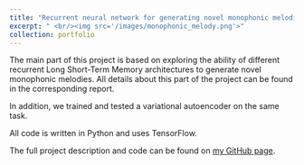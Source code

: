 ```yaml
---
title: "Recurrent neural network for generating novel monophonic melodies."
excerpt: " <br/><img src='/images/monophonic_melody.png'>"
collection: portfolio
---
```


The main part of this project is based on exploring the ability of different recurrent Long Short-Term Memory architectures to generate novel monophonic melodies. All details about this part of the project can be found in the corresponding report.
   
In addition, we trained and tested a variational autoencoder on the same task.
   
All code is written in Python and uses TensorFlow.
   
The full project description and code can be found on [my GitHub page](https://github.com/zotroneneis/deep_music).

